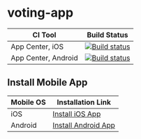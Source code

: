 # voting-app

|CI Tool                    |Build Status|
|---------------------------|---|
| App Center, iOS | [![Build status](https://build.appcenter.ms/v0.1/apps/60056d45-f42f-4bcd-870b-19c10c400c66/branches/master/badge)](https://appcenter.ms) |
| App Center, Android | [![Build status](https://build.appcenter.ms/v0.1/apps/b1cdcf1b-2685-4105-894e-9b60087dfc48/branches/master/badge)](https://appcenter.ms) |


## Install Mobile App

| Mobile OS | Installation Link |
|-----------|-------------------|
| iOS | [Install iOS App](https://install.appcenter.ms/orgs/bubble-war/apps/bubble-war-1/distribution_groups/sf%20graphql%20workshop) |
| Android | [Install Android App](https://install.appcenter.ms/orgs/bubble-war/apps/bubble-war/distribution_groups/sf%20graphql%20workshop) |